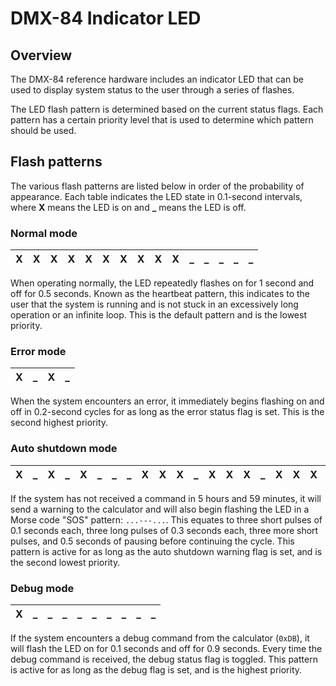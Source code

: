 DMX-84 Indicator LED
====================

Overview
--------

The DMX-84 reference hardware includes an indicator LED that can be used to
display system status to the user through a series of flashes.

The LED flash pattern is determined based on the current status flags. Each
pattern has a certain priority level that is used to determine which pattern
should be used.

Flash patterns
--------------

The various flash patterns are listed below in order of the probability of
appearance. Each table indicates the LED state in 0.1-second intervals, where
**X** means the LED is on and **\_** means the LED is off.

### Normal mode

 X | X | X | X | X | X | X | X | X | X | _ | _ | _ | _ | _
---|---|---|---|---|---|---|---|---|---|---|---|---|---|---

When operating normally, the LED repeatedly flashes on for 1 second and off
for 0.5 seconds. Known as the heartbeat pattern, this indicates to the user
that the system is running and is not stuck in an excessively long operation
or an infinite loop. This is the default pattern and is the lowest priority.

### Error mode

 X | _ | X | _
---|---|---|---

When the system encounters an error, it immediately begins flashing on and
off in 0.2-second cycles for as long as the error status flag is set.
This is the second highest priority.

### Auto shutdown mode

 X | _ | X | _ | X | _ | _ | _ | X | X | X | _ | X | X | X | _ | X | X | X | _ | _ | _ | X | _ | X | _ | X | _ | _ | _ | _ | _
---|---|---|---|---|---|---|---|---|---|---|---|---|---|---|---|---|---|---|---|---|---|---|---|---|---|---|---|---|---|---|---

If the system has not received a command in 5 hours and 59 minutes, it will
send a warning to the calculator and will also begin flashing the LED in a
Morse code "SOS" pattern: `...---...`. This equates to three short pulses
of 0.1 seconds each, three long pulses of 0.3 seconds each, three more
short pulses, and 0.5 seconds of pausing before continuing the cycle. This
pattern is active for as long as the auto shutdown warning flag is set, and is
the second lowest priority.

### Debug mode

 X | _ | _ | _ | _ | _ | _ | _ | _ | _
---|---|---|---|---|---|---|---|---|---

If the system encounters a debug command from the calculator (`0xDB`), it
will flash the LED on for 0.1 seconds and off for 0.9 seconds. Every time the
debug command is received, the debug status flag is toggled. This pattern is
active for as long as the debug flag is set, and is the highest priority.